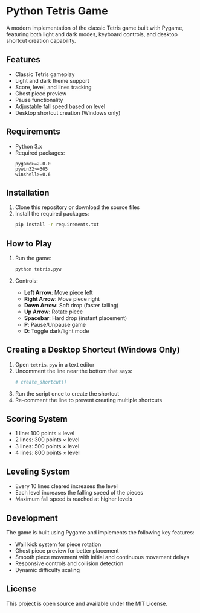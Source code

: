# Python Tetris Game

A modern implementation of the classic Tetris game built with Pygame, featuring both light and dark modes, keyboard controls, and desktop shortcut creation capability.

## Features

- Classic Tetris gameplay
- Light and dark theme support
- Score, level, and lines tracking
- Ghost piece preview
- Pause functionality
- Adjustable fall speed based on level
- Desktop shortcut creation (Windows only)

## Requirements

- Python 3.x
- Required packages:
  ```
  pygame>=2.0.0
  pywin32>=305
  winshell>=0.6
  ```

## Installation

1. Clone this repository or download the source files
2. Install the required packages:
   ```bash
   pip install -r requirements.txt
   ```

## How to Play

1. Run the game:
   ```bash
   python tetris.pyw
   ```

2. Controls:
   - **Left Arrow**: Move piece left
   - **Right Arrow**: Move piece right
   - **Down Arrow**: Soft drop (faster falling)
   - **Up Arrow**: Rotate piece
   - **Spacebar**: Hard drop (instant placement)
   - **P**: Pause/Unpause game
   - **D**: Toggle dark/light mode

## Creating a Desktop Shortcut (Windows Only)

1. Open `tetris.pyw` in a text editor
2. Uncomment the line near the bottom that says:
   ```python
   # create_shortcut()
   ```
3. Run the script once to create the shortcut
4. Re-comment the line to prevent creating multiple shortcuts

## Scoring System

- 1 line: 100 points × level
- 2 lines: 300 points × level
- 3 lines: 500 points × level
- 4 lines: 800 points × level

## Leveling System

- Every 10 lines cleared increases the level
- Each level increases the falling speed of the pieces
- Maximum fall speed is reached at higher levels

## Development

The game is built using Pygame and implements the following key features:

- Wall kick system for piece rotation
- Ghost piece preview for better placement
- Smooth piece movement with initial and continuous movement delays
- Responsive controls and collision detection
- Dynamic difficulty scaling

## License

This project is open source and available under the MIT License.
